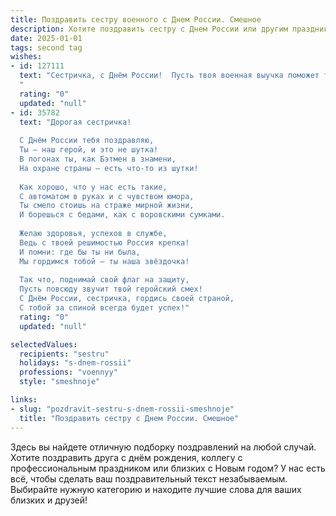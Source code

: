 ```yaml
---
title: Поздравить сестру военного с Днем России. Смешное
description: Хотите поздравить сестру с Днем России или другим праздником? Наш ИИ создаст незабываемое поздравление, а вы обязательно выделитесь среди других.  
date: 2025-01-01
tags: second tag
wishes:
- id: 127111
  text: "Сестричка, с Днём России!  Пусть твоя военная выучка поможет тебе с легкостью покорить все праздничные горы шашлыка и  одержать победу над самым большим салатом оливье!  Желаю тебе таких же безоговорочных побед в жизни, как у наших войск!  Главное - чтобы боевой дух не пропадал даже после третьего тоста! Ура!
  "
  rating: "0"
  updated: "null"
- id: 35782
  text: "Дорогая сестричка!
  
  С Днём России тебя поздравляю,
  Ты — наш герой, и это не шутка!
  В погонах ты, как Бэтмен в знамени,
  На охране страны — есть что-то из шутки!
  
  Как хорошо, что у нас есть такие,
  С автоматом в руках и с чувством юмора,
  Ты смело стоишь на страже мирной жизни,
  И борешься с бедами, как с воровскими сумками.
  
  Желаю здоровья, успехов в службе,
  Ведь с твоей решимостью Россия крепка!
  И помни: где бы ты ни была,
  Мы гордимся тобой — ты наша звёздочка!
  
  Так что, поднимай свой флаг на защиту,
  Пусть повсюду звучит твой геройский смех!
  С Днём России, сестричка, гордись своей страной,
  С тобой за спиной всегда будет успех!"
  rating: "0"
  updated: "null"

selectedValues:
  recipients: "sestru"
  holidays: "s-dnem-rossii"
  professions: "voennyy"
  style: "smeshnoje"

links:
- slug: "pozdravit-sestru-s-dnem-rossii-smeshnoje"
  title: "Поздравить сестру с Днем России. Смешное"
---
```


Здесь вы найдете отличную подборку поздравлений на любой случай.
Хотите поздравить друга с днём рождения, коллегу с профессиональным праздником или близких с Новым годом? У нас есть всё, чтобы сделать ваш поздравительный текст незабываемым. Выбирайте нужную категорию и находите лучшие слова для ваших близких и друзей!
